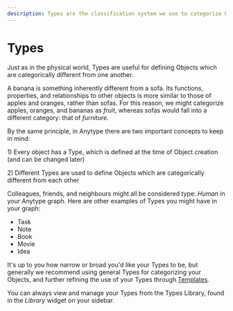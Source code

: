 ```yaml
---
description: Types are the classification system we use to categorize Objects
---
```


# Types

Just as in the physical world, Types are useful for defining Objects which are categorically different from one another.

A banana is something inherently different from a sofa. Its functions, properties, and relationships to other objects is more similar to those of apples and oranges, rather than sofas. For this reason, we might categorize apples, oranges, and bananas as _fruit_, whereas sofas would fall into a different category: that of _furniture._

By the same principle, in Anytype there are two important concepts to keep in mind:

1\) Every object has a Type, which is defined at the time of Object creation (and can be changed later)

2\) Different Types are used to define Objects which are categorically different from each other

Colleagues, friends, and neighbours might all be considered type: _Human_ in your Anytype graph. Here are other examples of Types you might have in your graph:

* Task
* Note
* Book
* Movie
* Idea

It's up to you how narrow or broad you'd like your Types to be, but generally we recommend using general Types for categorizing your Objects, and further refining the use of your Types through [Templates](../../use-cases/deep-dive-templates.md).

You can always view and manage your Types from the Types Library, found in the _Library_ widget on your sidebar.

